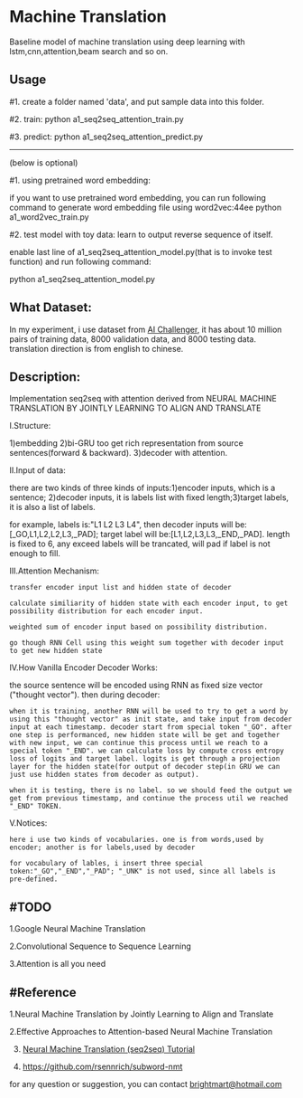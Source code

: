 # Machine Translation
Baseline model of machine translation using deep learning with lstm,cnn,attention,beam search and so on.

Usage
----------------------------------------------------------------------------------------------
#1. create a folder named 'data', and put sample data into this folder.

#2. train:   python a1_seq2seq_attention_train.py 

#3. predict: python a1_seq2seq_attention_predict.py

---------------------------------------
(below is optional)

#1. using pretrained word embedding:

if you want to use pretrained word embedding, you can run following command to generate word embedding file using word2vec:44ee
python a1_word2vec_train.py

#2. test model with toy data: learn to output reverse sequence of itself.

enable last line of a1_seq2seq_attention_model.py(that is to invoke test function) and run following command:

python a1_seq2seq_attention_model.py

What Dataset:
---------------------------------------------------------------------------------------------
In my experiment, i use dataset from <a href='http://challenger.ai/'>AI Challenger</a>, it has about 10 million pairs of training data, 8000 validation data, and 8000 testing data. translation direction is from english to chinese.


Description:
--------------------------------------------------------------------------------------------------
Implementation seq2seq with attention derived from NEURAL MACHINE TRANSLATION BY JOINTLY LEARNING TO ALIGN AND TRANSLATE

I.Structure:

1)embedding 2)bi-GRU too get rich representation from source sentences(forward & backward). 3)decoder with attention.

II.Input of data:

there are two kinds of three kinds of inputs:1)encoder inputs, which is a sentence; 2)decoder inputs, it is labels list with fixed length;3)target labels, it is also a list of labels.

for example, labels is:"L1 L2 L3 L4", then decoder inputs will be:[_GO,L1,L2,L2,L3,_PAD]; target label will be:[L1,L2,L3,L3,_END,_PAD]. length is fixed to 6, any exceed labels will be trancated, will pad if label is not enough to fill.

III.Attention Mechanism:

    transfer encoder input list and hidden state of decoder

    calculate similiarity of hidden state with each encoder input, to get possibility distribution for each encoder input.

    weighted sum of encoder input based on possibility distribution.

    go though RNN Cell using this weight sum together with decoder input to get new hidden state

IV.How Vanilla Encoder Decoder Works:

the source sentence will be encoded using RNN as fixed size vector ("thought vector"). then during decoder:

    when it is training, another RNN will be used to try to get a word by using this "thought vector" as init state, and take input from decoder input at each timestamp. decoder start from special token "_GO". after one step is performanced, new hidden state will be get and together with new input, we can continue this process until we reach to a special token "_END". we can calculate loss by compute cross entropy loss of logits and target label. logits is get through a projection layer for the hidden state(for output of decoder step(in GRU we can just use hidden states from decoder as output).

    when it is testing, there is no label. so we should feed the output we get from previous timestamp, and continue the process util we reached "_END" TOKEN.

V.Notices:

    here i use two kinds of vocabularies. one is from words,used by encoder; another is for labels,used by decoder

    for vocabulary of lables, i insert three special token:"_GO","_END","_PAD"; "_UNK" is not used, since all labels is pre-defined.

#TODO
-----------------------------------------------------------------------------------------------
1.Google Neural Machine Translation

2.Convolutional Sequence to Sequence Learning

3.Attention is all you need

#Reference
------------------------------------------------------------------------------------------------
1.Neural Machine Translation by Jointly Learning to Align and Translate

2.Effective Approaches to Attention-based Neural Machine Translation

3. <a href='https://github.com/tensorflow/nmt'>Neural Machine Translation (seq2seq) Tutorial</a>

4. <a href='Subword Neural Machine Translation'>https://github.com/rsennrich/subword-nmt</a>

for any question or suggestion, you can contact brightmart@hotmail.com
